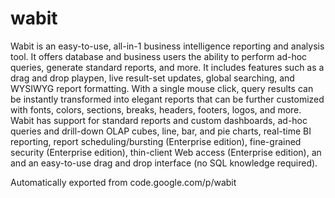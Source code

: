 # wabit
Wabit is an easy-to-use, all-in-1 business intelligence reporting and analysis tool. It offers database and business users the ability to perform ad-hoc queries, generate standard reports, and more. It includes features such as a drag and drop playpen, live result-set updates, global searching, and WYSIWYG report formatting. With a single mouse click, query results can be instantly transformed into elegant reports that can be further customized with fonts, colors, sections, breaks, headers, footers, logos, and more. Wabit has support for standard reports and custom dashboards, ad-hoc queries and drill-down OLAP cubes, line, bar, and pie charts, real-time BI reporting, report scheduling/bursting (Enterprise edition), fine-grained security (Enterprise edition), thin-client Web access (Enterprise edition), an and an easy-to-use drag and drop interface (no SQL knowledge required).

Automatically exported from code.google.com/p/wabit
